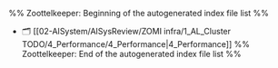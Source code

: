 %% Zoottelkeeper: Beginning of the autogenerated index file list  %%
- 🗂️ [[02-AISystem/AISysReview/ZOMI infra/1_AL_Cluster TODO/4_Performance/4_Performance|4_Performance]]
%% Zoottelkeeper: End of the autogenerated index file list  %%
